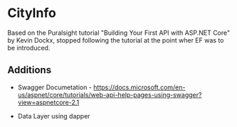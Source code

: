 # CityInfo
Based on the Puralsight tutorial "Building Your First API with ASP.NET Core" by Kevin Dockx, stopped following the tutorial at the point wher EF was to be introduced.

## Additions

* Swagger Documetation - https://docs.microsoft.com/en-us/aspnet/core/tutorials/web-api-help-pages-using-swagger?view=aspnetcore-2.1

* Data Layer using dapper
